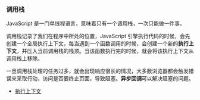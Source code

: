 ### 调用栈

JavaScript 是一门单线程语言，意味着只有一个调用栈，一次只能做一件事。

调用栈记录了我们在程序中所处的位置，JavaScript 引擎执行代码的时候，会先创建一个全局执行上下文，每当遇到一个函数调用的时候，会创建一个新的**执行上下文**，并压入当前调用栈的栈顶。当该函数执行完的时候，就会将该执行上下文从调用栈上移除。

一旦调用栈处理的任务过多，就会出现响应很长的情况，大多数浏览器都会触发错误来采取行动，访问是否要终止页面，导致阻塞。**异步回调**可以解决阻塞的问题。

- [执行上下文](./执行上下文.md)